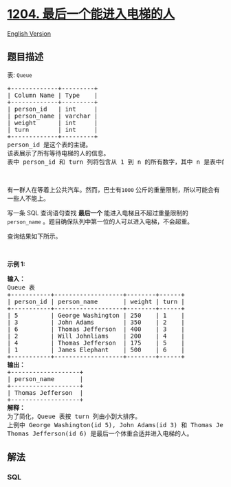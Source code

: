 # [1204. 最后一个能进入电梯的人](https://leetcode.cn/problems/last-person-to-fit-in-the-bus)

[English Version](/solution/1200-1299/1204.Last%20Person%20to%20Fit%20in%20the%20Bus/README_EN.md)

## 题目描述

<!-- 这里写题目描述 -->

<p>表: <code>Queue</code></p>

<pre>
+-------------+---------+
| Column Name | Type    |
+-------------+---------+
| person_id   | int     |
| person_name | varchar |
| weight      | int     |
| turn        | int     |
+-------------+---------+
person_id 是这个表的主键。
该表展示了所有等待电梯的人的信息。
表中 person_id 和 turn 列将包含从 1 到 n 的所有数字，其中 n 是表中的行数。
</pre>

<p>&nbsp;</p>

<p>有一群人在等着上公共汽车。然而，巴士有<code>1000</code>&nbsp;公斤的重量限制，所以可能会有一些人不能上。</p>

<p>写一条 SQL 查询语句查找 <strong>最后一个</strong> 能进入电梯且不超过重量限制的 <code>person_name</code> 。题目确保队列中第一位的人可以进入电梯，不会超重。</p>

<p>查询结果如下所示。</p>

<p>&nbsp;</p>

<p><strong>示例 1:</strong></p>

<pre>
<strong>输入：</strong>
Queue 表
+-----------+-------------------+--------+------+
| person_id | person_name       | weight | turn |
+-----------+-------------------+--------+------+
| 5         | George Washington | 250    | 1    |
| 3         | John Adams        | 350    | 2    |
| 6         | Thomas Jefferson  | 400    | 3    |
| 2         | Will Johnliams    | 200    | 4    |
| 4         | Thomas Jefferson  | 175    | 5    |
| 1         | James Elephant    | 500    | 6    |
+-----------+-------------------+--------+------+
<strong>输出：</strong>
+-------------------+
| person_name       |
+-------------------+
| Thomas Jefferson  |
+-------------------+
<strong>解释：</strong>
为了简化，Queue 表按 turn 列由小到大排序。
上例中 George Washington(id 5), John Adams(id 3) 和 Thomas Jefferson(id 6) 将可以进入电梯,因为他们的体重和为 250 + 350 + 400 = 1000。
Thomas Jefferson(id 6) 是最后一个体重合适并进入电梯的人。</pre>

## 解法

<!-- 这里可写通用的实现逻辑 -->

<!-- tabs:start -->

### **SQL**

<!-- 这里可写当前语言的特殊实现逻辑 -->

```sql

```

<!-- tabs:end -->
